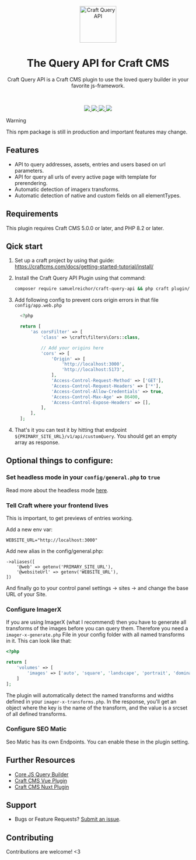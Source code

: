 <div align="center">
	<a href="https://packagist.org/packages/samuelreichor/craft-query-api"  align="center">
      <img src="https://online-images-sr.netlify.app/assets/craft-query-api.png" width="100" alt="Craft Query API">
	</a>
  <br>
	<h1 align="center">The Query API for Craft CMS</h1>
  <p align="center">
    Craft Query API is a Craft CMS plugin to use the loved query builder in your favorite js-framework.
  </p>
  <br/>
</div>

<p align="center">
  <a href="https://packagist.org/packages/samuelreichor/craft-query-api">
    <img src="https://img.shields.io/packagist/v/samuelreichor/craft-query-api?label=version&color=blue">
  </a>
  <a href="https://packagist.org/packages/samuelreichor/craft-query-api">
    <img src="https://img.shields.io/packagist/dt/samuelreichor/craft-query-api?color=blue">
  </a>
  <a href="https://packagist.org/packages/samuelreichor/craft-query-api">
    <img src="https://img.shields.io/packagist/php-v/samuelreichor/craft-query-api?color=blue">
  </a>
  <a href="https://packagist.org/packages/samuelreichor/craft-query-api">
    <img src="https://img.shields.io/packagist/l/samuelreichor/craft-query-api?color=blue">
  </a>
</p>


> [!WARNING]  
> This npm package is still in production and important features may change.

## Features

- API to query addresses, assets, entries and users based on url parameters.
- API for query all urls of every active page with template for prerendering.
- Automatic detection of imagerx transforms.
- Automatic detection of native and custom fields on all elementTypes.

## Requirements

This plugin requires Craft CMS 5.0.0 or later, and PHP 8.2 or later.

## Qick start

1. Set up a craft project by using that guide: https://craftcms.com/docs/getting-started-tutorial/install/
2. Install the Craft Query API Plugin using that command:
    ```bash
    composer require samuelreichor/craft-query-api && php craft plugin/install craft-query-api
    ```
3. Add following config to prevent cors origin errors in that file `config/app.web.php`
    ```php
      <?php

      return [
          'as corsFilter' => [
              'class' => \craft\filters\Cors::class,

              // Add your origins here
              'cors' => [
                  'Origin' => [
                      'http://localhost:3000',
                      'http://localhost:5173',
                  ],
                  'Access-Control-Request-Method' => ['GET'],
                  'Access-Control-Request-Headers' => ['*'],
                  'Access-Control-Allow-Credentials' => true,
                  'Access-Control-Max-Age' => 86400,
                  'Access-Control-Expose-Headers' => [],
              ],
          ],
      ];
    ```

4. That's it you can test it by hitting that endpoint `${PRIMARY_SITE_URL}/v1/api/customQuery`. You should get an empty
   array as response.

## Optional things to configure:

### Set headless mode in your `config/general.php` to `true`

Read more about the headless
mode [here](https://craftcms.com/docs/getting-started-tutorial/more/graphql.html#optional-enable-headless-mode).

### Tell Craft where your frontend lives

This is important, to get previews of entries working.

Add a new env var:

```
WEBSITE_URL="http://localhost:3000"
```

Add new alias in the config/general.php:

```
->aliases([
    '@web' => getenv('PRIMARY_SITE_URL'),
    '@websiteUrl' => getenv('WEBSITE_URL'),
])
```

And finally go to your control panel settings -> sites -> and change the base URL of your Site.

### Configure ImagerX

If you are using ImagerX (what I recommend) then you have to generate all transforms of the images before you can query
them. Therefore you need a `imager-x-generate.php` File in your config folder with all named transforms in it. This can
look like that:

```php
<?php

return [
    'volumes' => [
        'images' => ['auto', 'square', 'landscape', 'portrait', 'dominantColor'],
    ]
];
```

The plugin will automatically detect the named transforms and widths defined in your `imager-x-transforms.php`. In the
response, you'll get an object where the key is the name of the transform, and the value is a srcset of all defined
transforms.

### Configure SEO Matic

Seo Matic has its own Endpoints. You can enable these in the plugin setting.

## Further Resources

- [Core JS Query Builder](https://github.com/samuelreichor/js-craftcms-api)
- [Craft CMS Vue Plugin](https://github.com/samuelreichor/vue-craftcms)
- [Craft CMS Nuxt Plugin](https://github.com/samuelreichor/nuxt-craftcms)

## Support

- Bugs or Feature Requests? [Submit an issue](/../../issues/new).

## Contributing

Contributions are welcome! <3


